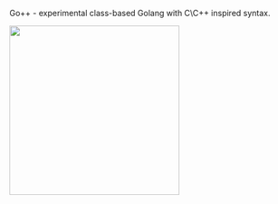 Go++ - experimental class-based Golang with C\C++ inspired syntax.

<img src="https://github.com/AmorBielyi/gotoclass/blob/master/assets/logo.png" width="300"/>
